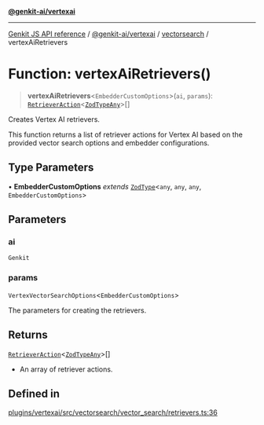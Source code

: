 [**@genkit-ai/vertexai**](../../README.md)

***

[Genkit JS API reference](../../../../README.md) / [@genkit-ai/vertexai](../../README.md) / [vectorsearch](../README.md) / vertexAiRetrievers

# Function: vertexAiRetrievers()

> **vertexAiRetrievers**\<`EmbedderCustomOptions`\>(`ai`, `params`): [`RetrieverAction`](../../../../genkit/type-aliases/RetrieverAction.md)\<[`ZodTypeAny`](../../../../genkit/namespaces/z/type-aliases/ZodTypeAny.md)\>[]

Creates Vertex AI retrievers.

This function returns a list of retriever actions for Vertex AI based on the provided
vector search options and embedder configurations.

## Type Parameters

• **EmbedderCustomOptions** *extends* [`ZodType`](../../../../genkit/namespaces/z/classes/ZodType.md)\<`any`, `any`, `any`, `EmbedderCustomOptions`\>

## Parameters

### ai

`Genkit`

### params

`VertexVectorSearchOptions`\<`EmbedderCustomOptions`\>

The parameters for creating the retrievers.

## Returns

[`RetrieverAction`](../../../../genkit/type-aliases/RetrieverAction.md)\<[`ZodTypeAny`](../../../../genkit/namespaces/z/type-aliases/ZodTypeAny.md)\>[]

- An array of retriever actions.

## Defined in

[plugins/vertexai/src/vectorsearch/vector\_search/retrievers.ts:36](https://github.com/firebase/genkit/blob/286538acadb0c266800cfa4edc099546226d5af8/js/plugins/vertexai/src/vectorsearch/vector_search/retrievers.ts#L36)
